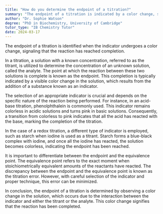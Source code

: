 ```yaml
---
title: "How do you determine the endpoint of a titration?"
summary: "The endpoint of a titration is indicated by a color change, signaling the completion of the reaction."
author: "Dr. Sophie Watson"
degree: "PhD in Biochemistry, University of Cambridge"
tutor_type: "IB Chemistry Tutor"
date: 2024-03-17
---
```


The endpoint of a titration is identified when the indicator undergoes a color change, signaling that the reaction has reached completion.

In a titration, a solution with a known concentration, referred to as the titrant, is utilized to determine the concentration of an unknown solution, called the analyte. The point at which the reaction between these two solutions is complete is known as the endpoint. This completion is typically indicated by a visible color change in the solution, which results from the addition of a substance known as an indicator.

The selection of an appropriate indicator is crucial and depends on the specific nature of the reaction being performed. For instance, in an acid-base titration, phenolphthalein is commonly used. This indicator remains colorless in acidic solutions and turns pink in basic solutions. Consequently, a transition from colorless to pink indicates that all the acid has reacted with the base, marking the completion of the titration.

In the case of a redox titration, a different type of indicator is employed, such as starch when iodine is used as a titrant. Starch forms a blue-black complex with iodine, and once all the iodine has reacted, the solution becomes colorless, indicating the endpoint has been reached.

It is important to differentiate between the endpoint and the equivalence point. The equivalence point refers to the exact moment when stoichiometrically equivalent amounts of the reactants have reacted. The discrepancy between the endpoint and the equivalence point is known as the titration error. However, with careful selection of the indicator and proper technique, this error can be minimized.

In conclusion, the endpoint of a titration is determined by observing a color change in the solution, which occurs due to the interaction between the indicator and either the titrant or the analyte. This color change signifies that the reaction has been completed.
    